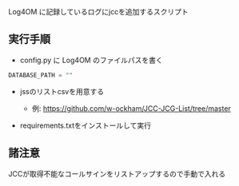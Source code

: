Log4OM に記録しているログにjccを追加するスクリプト

## 実行手順

- config.py に Log4OM のファイルパスを書く

```python
DATABASE_PATH = ""
```

- jssのリストcsvを用意する
  - 例: https://github.com/w-ockham/JCC-JCG-List/tree/master

- requirements.txtをインストールして実行

## 諸注意

JCCが取得不能なコールサインをリストアップするので手動で入れる
